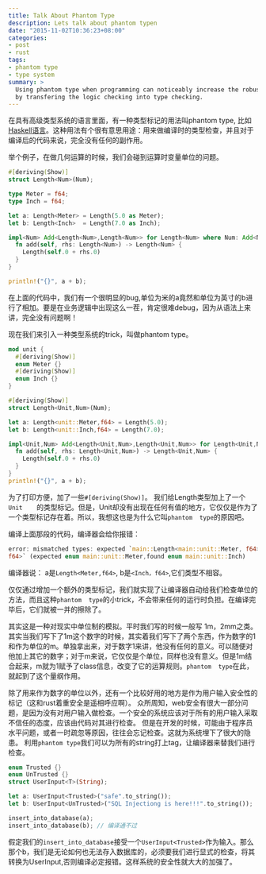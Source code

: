 ```yaml
---
title: Talk About Phantom Type
description: Lets talk about phantom typen
date: "2015-11-02T10:36:23+08:00"
categories:
- post
- rust
tags:
- phantom type
- type system
summary: >
  Using phantom type when programming can noticeably increase the robustness of the code 
  by transfering the logic checking into type checking.
---
```


在具有高级类型系统的语言里面，有一种类型标记的用法叫phantom type,
比如[Haskell语言](http://www.haskell.org/haskellwiki/Phantom_type)。这种用法有个很有意思用途：用来做编译时的类型检查，并且对于编译后的代码来说，完全没有任何的副作用。

<!--more-->

举个例子，在做几何运算的时候，我们会碰到运算时变量单位的问题。

```rust
#[deriving(Show)]
struct Length<Num>(Num);

type Meter = f64;
type Inch = f64;

let a: Length<Meter> = Length(5.0 as Meter);
let b: Length<Inch>  = Length(7.0 as Inch);

impl<Num> Add<Length<Num>,Length<Num>> for Length<Num> where Num: Add<Num,Num> {
  fn add(self, rhs: Length<Num>) -> Length<Num> {
    Length(self.0 + rhs.0)
  }
}

println!("{}", a + b);
```

在上面的代码中，我们有一个很明显的bug,单位为米的a竟然和单位为英寸的b进行了相加。要是在业务逻辑中出现这么一茬，肯定很难debug，因为从语法上来讲，完全没有问题啊！

现在我们来引入一种类型系统的trick，叫做phantom type。 

```rust
mod unit {
  #[deriving(Show)]
  enum Meter {}
  #[deriving(Show)]
  enum Inch {}
}

#[deriving(Show)]
struct Length<Unit,Num>(Num);

let a: Length<unit::Meter,f64> = Length(5.0);
let b: Length<unit::Inch,f64> = Length(7.0);

impl<Unit,Num> Add<Length<Unit,Num>,Length<Unit,Num>> for Length<Unit,Num> where Num: Add<Num,Num> {
  fn add(self, rhs: Length<Unit,Num>) -> Length<Unit,Num> {
    Length(self.0 + rhs.0)
  }
}
println!("{}", a + b);
```

为了打印方便，加了一些`#[deriving(Show)]`。 我们给Length类型加上了一个`Unit	
`的类型标记。但是，Unit却没有出现在任何有值的地方，它仅仅是作为了一个类型标记存在着。所以，我想这也是为什么它叫`phantom 
type`的原因吧。

编译上面那段的代码，编译器会给你报错：

```rust
error: mismatched types: expected `main::Length<main::unit::Meter, f64>`, found `main::Length<main::unit::Inch, 
f64>` (expected enum main::unit::Meter,found enum main::unit::Inch)
```

编译器说： a是`Length<Meter,f64>`, b是`<Inch，f64>`,它们类型不相容。

仅仅通过增加一个额外的类型标记，我们就实现了让编译器自动给我们检查单位的方法，而且这种`phantom 
type`的小trick，不会带来任何的运行时负担。在编译完毕后，它们就被一并的擦除了。

其实这是一种对现实中单位制的模拟。平时我们写的时候一般写 
1m，2mm之类。其实当我们写下了1m这个数字的时候，其实着我们写下了两个东西，作为数字的1和作为单位的m。单独拿出来，对于数字1来讲，他没有任何的意义。可以随便对他加上其它的数字；对于m来说，它仅仅是个单位，同样也没有意义。但是1m结合起来，m就为1赋予了class信息，改变了它的运算规则。`phantom 
type`在此，就起到了这个量纲作用。

除了用来作为数字的单位以外，还有一个比较好用的地方是作为用户输入安全性的标记（这和rust着重安全是遥相呼应啊）。
众所周知，web安全有很大一部分问题，是因为没有对用户输入做检查。一个安全的系统应该对于所有的用户输入采取不信任的态度，应该由代码对其进行检查。
但是在开发的时候，可能由于程序员水平问题，或者一时疏忽等原因，往往会忘记检查。这就为系统埋下了很大的隐患。
利用`phantom type`我们可以为所有的string打上tag，让编译器来替我们进行检查。

```rust
enum Trusted {}
enum UnTrusted {}
struct UserInput<T>(String);

let a: UserInput<Trusted>("safe".to_string());
let b: UserInput<UnTrusted>("SQL Injectiong is here!!!".to_string());

insert_into_database(a);
insert_into_database(b); // 编译通不过
```

假定我们的`insert_into_database`接受一个`UserInput<Trusted>`作为输入。那么那个b，我们是无论如何也无法存入数据库的，必须要我们进行显式的检查，将其转换为UserInput<Trusted>,否则编译必定报错。这样系统的安全性就大大的加强了。
